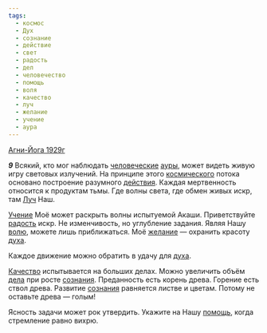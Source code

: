 ```yaml
---
tags:
  - космос
  - Дух
  - сознание
  - действие
  - свет
  - радость
  - дел
  - человечество
  - помощь
  - воля
  - качество
  - луч
  - желание
  - учение
  - аура
---
```


[Агни-Йога 1929г](/agni/1929)

___9___
Всякий, кто мог наблюдать [человеческие](/tag/#человечество) [ауры](/tag/#аура), может видеть живую игру световых излучений. На принципе этого [космического](/tag/#космос) потока основано построение разумного [действия](/tag/#действие). Каждая мертвенность относится к продуктам тьмы. Где волны света, где обмен живых искр, там [Луч](/tag/#луч) Наш.   

[Учение](/tag/#учение) Моё может раскрыть волны испытуемой Акаши. Приветствуйте [радость](/tag/#радость) искр. Не изменчивость, но углубление задания. Являя Нашу [волю](/tag/#воля), можете лишь приближаться. Моё [желание](/tag/#желание) — охранить красоту [духа](/tag/#Дух).   

Каждое движение можно обратить в удачу для [духа](/tag/#Дух).   

[Качество](/tag/#качество) испытывается на больших делах. Можно увеличить объём [дела](/tag/#дел) при росте [сознания](/tag/#сознание). Преданность есть корень древа. Горение есть ствол древа. Развитие [сознания](/tag/#сознание) равняется листве и цветам. Потому не оставьте древа — голым!   

Ясность задачи может рок утвердить. Укажите на Нашу [помощь](/tag/#помощь), когда стремление равно вихрю.